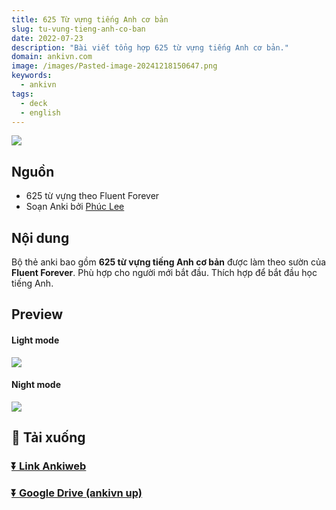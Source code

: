 ```yaml
---
title: 625 Từ vựng tiếng Anh cơ bản
slug: tu-vung-tieng-anh-co-ban
date: 2022-07-23
description: "Bài viết tổng hợp 625 từ vựng tiếng Anh cơ bản."
domain: ankivn.com
image: /images/Pasted-image-20241218150647.png
keywords:
  - ankivn
tags:
  - deck
  - english
---
```


![](../../static/images/Pasted-image-20241218150647.png)

<!--truncate-->

## Nguồn

- 625 từ vựng theo Fluent Forever
- Soạn Anki bởi [Phúc Lee](/phuc-lee)

## Nội dung

Bộ thẻ anki bao gồm **625 từ vựng tiếng Anh cơ bản** được làm theo sườn của **Fluent Forever**.
Phù hợp cho người mới bắt đầu.
Thích hợp để bắt đầu học tiếng Anh.

## Preview

#### Light mode

![](../../static/images/Pasted-image-20241218150647.png)

#### Night mode

![](../../static/images/Pasted-image-20241218150707.png)

## 🔗 Tải xuống

### [⏬ Link Ankiweb](https://ankiweb.net/shared/info/1768936970)


### [⏬ Google Drive (ankivn up)](https://drive.google.com/file/d/19_jk0eq3J2b9qUaRV4c-KFexnO_jyzHB/view?usp=sharing)

